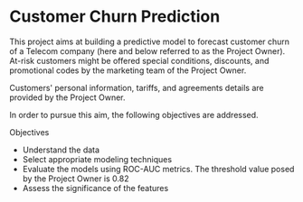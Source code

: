 # Customer Churn Prediction

This project aims at building a predictive model to forecast customer churn of a Telecom company (here and below referred to as the Project Owner). At-risk customers might be offered special conditions, discounts, and promotional codes by the marketing team of the Project Owner.

Customers' personal information, tariffs, and agreements details are provided by the Project Owner.

In order to pursue this aim, the following objectives are addressed.

Objectives

* Understand the data
* Select appropriate modeling techniques
* Evaluate the models using ROC-AUC metrics. The threshold value posed by the Project Owner is 0.82
* Assess the significance of the features
